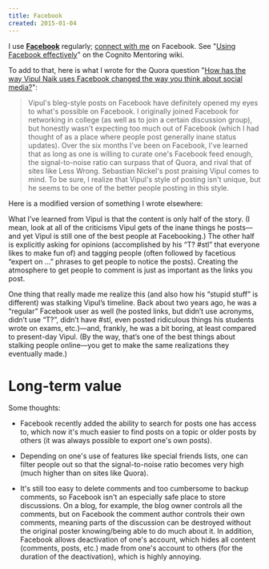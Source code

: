 ```yaml
---
title: Facebook
created: 2015-01-04
---
```


I use **[Facebook](https://www.facebook.com/)** regularly; [connect with me](contact) on Facebook.
See "[Using Facebook effectively](http://info.cognitomentoring.org/wiki/Using_Facebook_effectively)" on the Cognito Mentoring wiki.

To add to that, here is what I wrote for the Quora question "[How has the way Vipul Naik uses Facebook changed the way you think about social media?](https://www.quora.com/How-has-the-way-Vipul-Naik-uses-Facebook-changed-the-way-you-think-about-social-media/answer/Issa-Rice)":

> Vipul's bleg-style posts on Facebook have definitely opened my eyes to what's possible on Facebook. I originally joined Facebook for networking in college (as well as to join a certain discussion group), but honestly wasn't expecting too much out of Facebook (which I had thought of as a place where people post generally inane status updates). Over the six months I've been on Facebook, I've learned that as long as one is willing to curate one's Facebook feed enough, the signal-to-noise ratio can surpass that of Quora, and rival that of sites like Less Wrong. Sebastian Nickel's post praising Vipul comes to mind. To be sure, I realize that Vipul's style of posting isn't unique, but he seems to be one of the better people posting in this style.

Here is a modified version of something I wrote elsewhere:

What I’ve learned from Vipul is that the content is only half of the story.
(I mean, look at all of the criticisms Vipul gets of the inane things he posts—and yet Vipul is still one of the best people at Facebooking.)
The other half is explicitly asking for opinions (accomplished by his “T? \#stl” that everyone likes to make fun of) and tagging people (often followed by facetious “expert on …” phrases to get people to notice the posts).
Creating the atmosphere to get people to comment is just as important as the links you post.

One thing that really made me realize this (and also how his “stupid stuff” is different) was stalking Vipul’s timeline.
Back about two years ago, he was a “regular” Facebook user as well (he posted links, but didn’t use acronyms, didn’t use “T?”, didn’t have \#stl, even posted ridiculous things his students wrote on exams, etc.)—and, frankly, he was a bit boring, at least compared to present-day Vipul.
(By the way, that’s one of the best things about stalking people online—you get to make the same realizations they eventually made.)

# Long-term value

Some thoughts:

- Facebook recently added the ability to search for posts one has access to, which now it's much easier to find posts on a topic or older posts by others (it was always possible to export one's own posts).

- Depending on one's use of features like special friends lists, one can filter people out so that the signal-to-noise ratio becomes very high (much higher than on sites like Quora).

- It's still too easy to delete comments and too cumbersome to backup comments, so Facebook isn't an especially safe place to store discussions.
On a blog, for example, the blog owner controls all the comments, but on Facebook the comment author controls their own comments, meaning parts of the discussion can be destroyed without the original poster knowing/being able to do much about it.
In addition, Facebook allows deactivation of one's account, which hides all content (comments, posts, etc.) made from one's account to others (for the duration of the deactivation), which is highly annoying.
